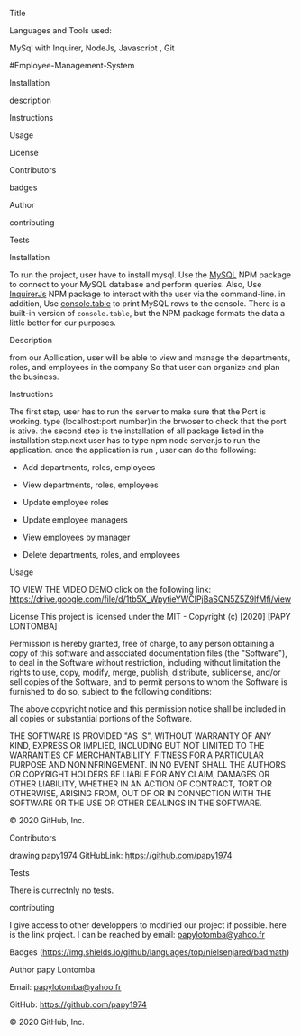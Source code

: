Title

Languages and Tools used:

MySql with Inquirer, NodeJs, Javascript , Git 

#Employee-Management-System

Installation

description

Instructions

Usage

License

Contributors

badges

Author

contributing

Tests

Installation

To run the project, user have to install mysql. Use the [MySQL](https://www.npmjs.com/package/mysql) NPM package to connect to your MySQL database and perform queries. Also,  Use [InquirerJs](https://www.npmjs.com/package/inquirer/v/0.2.3) NPM package to interact with the user via the command-line. in addition,  Use [console.table](https://www.npmjs.com/package/console.table) to print MySQL rows to the console. There is a built-in version of `console.table`, but the NPM package formats the data a little better for our purposes.


Description

from our Apllication, user will be able to view and manage the departments, roles, and employees in the company
So that user can organize and plan the business.

Instructions

The first step, user has to run the server to make sure that the Port is working. type (localhost:port number)in the brwoser to check that the port is ative. the second step is the  installation  of all package listed in the installation step.next user has to type npm node server.js to run the application. once the application is run , user can do the following:

* Add departments, roles, employees

* View departments, roles, employees

* Update employee roles
  
* Update employee managers

* View employees by manager

* Delete departments, roles, and employees


Usage

TO VIEW THE VIDEO DEMO click on the following link: https://drive.google.com/file/d/1tb5X_WpytieYWCIPjBaSQN5Z5Z9lfMfi/view

License This project is licensed under the MIT - Copyright (c) [2020] [PAPY LONTOMBA]

Permission is hereby granted, free of charge, to any person obtaining a copy of this software and associated documentation files (the "Software"), to deal in the Software without restriction, including without limitation the rights to use, copy, modify, merge, publish, distribute, sublicense, and/or sell copies of the Software, and to permit persons to whom the Software is furnished to do so, subject to the following conditions:

The above copyright notice and this permission notice shall be included in all copies or substantial portions of the Software.

THE SOFTWARE IS PROVIDED "AS IS", WITHOUT WARRANTY OF ANY KIND, EXPRESS OR IMPLIED, INCLUDING BUT NOT LIMITED TO THE WARRANTIES OF MERCHANTABILITY, FITNESS FOR A PARTICULAR PURPOSE AND NONINFRINGEMENT. IN NO EVENT SHALL THE AUTHORS OR COPYRIGHT HOLDERS BE LIABLE FOR ANY CLAIM, DAMAGES OR OTHER LIABILITY, WHETHER IN AN ACTION OF CONTRACT, TORT OR OTHERWISE, ARISING FROM, OUT OF OR IN CONNECTION WITH THE SOFTWARE OR THE USE OR OTHER DEALINGS IN THE SOFTWARE.

© 2020 GitHub, Inc.

Contributors

drawing papy1974 GitHubLink: https://github.com/papy1974

Tests

There is currectnly no tests.

contributing 

I give access to other developpers to modified our project if possible. here is the link project.  I can be reached by email: papylotomba@yahoo.fr

Badges (https://img.shields.io/github/languages/top/nielsenjared/badmath)

Author papy Lontomba

Email: papylotomba@yahoo.fr

GitHub: https://github.com/papy1974

© 2020 GitHub, Inc.
